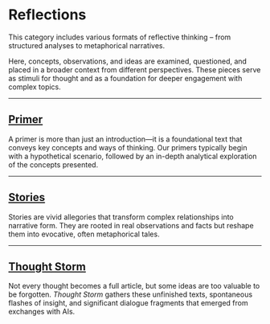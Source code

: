 # Reflections  

This category includes various formats of reflective thinking – from structured analyses to metaphorical narratives.  

Here, concepts, observations, and ideas are examined, questioned, and placed in a broader context from different perspectives. These pieces serve as stimuli for thought and as a foundation for deeper engagement with complex topics.


---

## [Primer](./primers/index.md)

<!-- SEC-META
category: navdoc
tags:
- ethics
- science
-->

A primer is more than just an introduction—it is a foundational text that conveys key concepts and ways of thinking. Our primers typically begin with a hypothetical scenario, followed by an in-depth analytical exploration of the concepts presented.


---

## [Stories](./stories/index.md)

<!-- SEC-META
category: navdoc
tags:
- philosophy
- society
-->

Stories are vivid allegories that transform complex relationships into narrative form. They are rooted in real observations and facts but reshape them into evocative, often metaphorical tales.


---

## [Thought Storm](./thoughtstorm/index.md)

<!-- SEC-META
category: navdoc
tags:
- philosophy
-->

Not every thought becomes a full article, but some ideas are too valuable to be forgotten. *Thought Storm* gathers these unfinished texts, spontaneous flashes of insight, and significant dialogue fragments that emerged from exchanges with AIs.

<!-- DOC-META
category: navdoc
cuid2: cm7nsud770000jivf52ks7qlo
date: 2025-03-10 12:25
displaytitle: 'Reflections  '
doclang: en
index: '250310'
inquisitor: Martin Schlott
licence: CC BY-NC-ND 4.0
summary: This category includes various formats of reflective thinking – from structured
  analyses to metaphorical narratives.
tags:
- ethics
- philosophy
- science
- society
translatorai: chatgpt4o
-->
